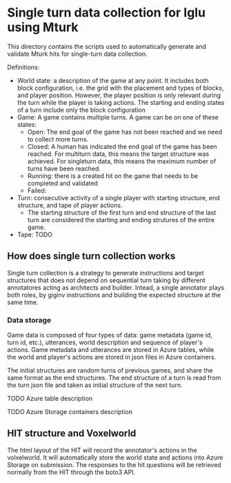 # Single turn data collection for Iglu using Mturk

This directory contains the scripts used to automatically generate and validate Mturk hits for single-turn data collection.

Definitions:
* World state: a description of the game at any point. It includes both block configuration, i.e. the grid with the placement and types of blocks, and player position. However, the player position is only relevant during the turn while the player is taking actions. The starting and ending states of a turn include only the block configuration
* Game: A game contains multiple turns. A game can be on one of these states:
  * Open: The end goal of the game has not been reached and we need to collect more turns.
  * Closed: A human has indicated the end goal of the game has been reached.
    For multiturn data, this means the target structure was achieved.
    For singleturn data, this means the maximum number of turns have been reached.
  * Running: there is a created hit on the game that needs to be completed and validated
  * Failed:
* Turn: consecutive activity of a single player with starting structure, end structure, and tape of player actions.
  * The starting structure of the first turn and end structure of the last turn are considered the starting and ending strutures of the entire game.
* Tape: TODO

## How does single turn collection works

Single turn collection is a strategy to generate instructions and target structures that does not depend on sequential turn taking by different annotatores acting as architects and builder. Intead, a single annotator plays both roles, by giginv instructions and building the expected structure at the same time.

### Data storage

Game data is composed of four types of data: game metadata (game id, turn id, etc.), utterances, world description and sequence of player's actions. Game metadata and utterances are stored in Azure tables,
while the world and player's actions are stored in json files in Azure containers.

The initial structures are random turns of previous games, and share the same format as the end structures. The end structure of a turn is read from the turn json file and taken as initial structure of the next turn.

TODO Azure table description

TODO Azure Storage containers description

## HIT structure and Voxelworld

The html layout of the HIT will record the annotator's actions in the volxelworld. It will automatically store the world state and actions into Azure Storage on submission. The responses to the hit questions will be retrieved normally from the HIT through the boto3 API.
